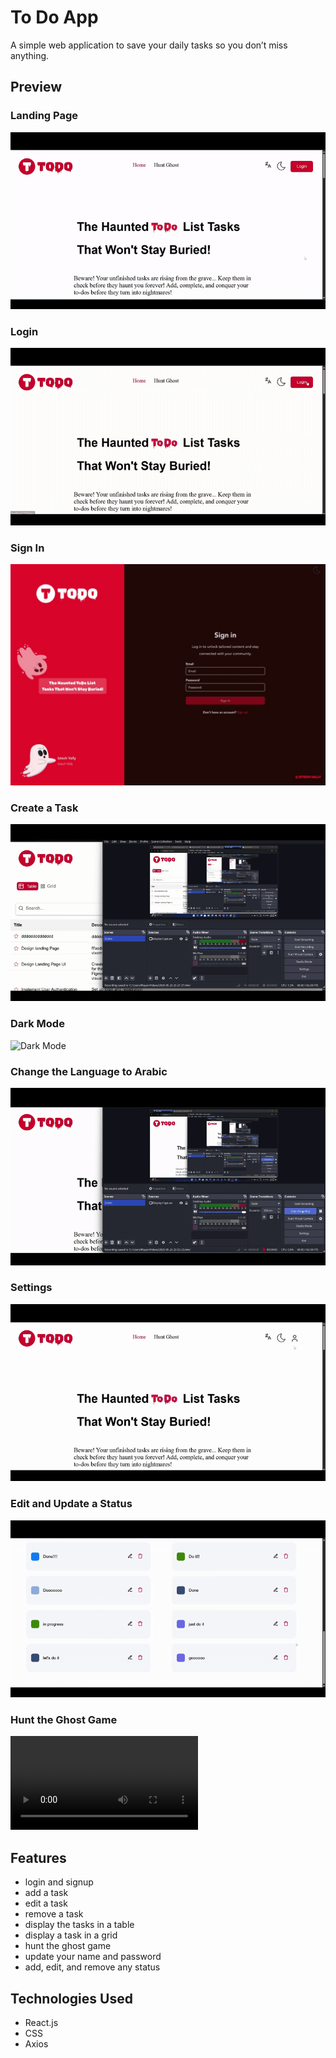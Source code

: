 # To Do App

A simple web application to save your daily tasks so you don’t miss anything.

## Preview

### Landing Page  
![Landing Page](src/assets/GIFs/LandingPage.gif)

### Login  
![Login](src/assets/GIFs/logIn.gif)

### Sign In  
![Sign In](src/assets/GIFs/signIn.jpg)

### Create a Task  
![Create Task](src/assets/GIFs/Tasks.gif)

### Dark Mode  
![Dark Mode](src/assets/GIFs/DarkMode.gif)

### Change the Language to Arabic  
![Change Language](src/assets/GIFs/Lang.gif)

### Settings  
![Settings](src/assets/GIFs/Profile.gif)

### Edit and Update a Status  
![Edit Status](src/assets/GIFs/Status.gif)

### Hunt the Ghost Game  
![Hunt Ghost](src/assets/GIFs/HuntingTheGhost.mp4)

## Features

- login and signup  
- add a task  
- edit a task  
- remove a task  
- display the tasks in a table  
- display a task in a grid  
- hunt the ghost game  
- update your name and password  
- add, edit, and remove any status  

## Technologies Used

- React.js  
- CSS  
- Axios  
